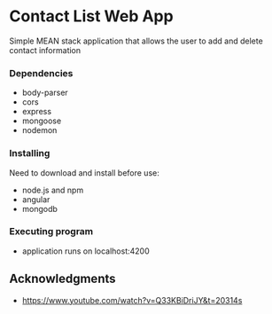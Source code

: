 # Contact List Web App

Simple MEAN stack application that allows the user to add and delete contact information

### Dependencies

* body-parser
* cors
* express
* mongoose
* nodemon

### Installing

Need to download and install before use:
* node.js and npm
* angular
* mongodb

### Executing program

* application runs on localhost:4200


## Acknowledgments

* https://www.youtube.com/watch?v=Q33KBiDriJY&t=20314s
